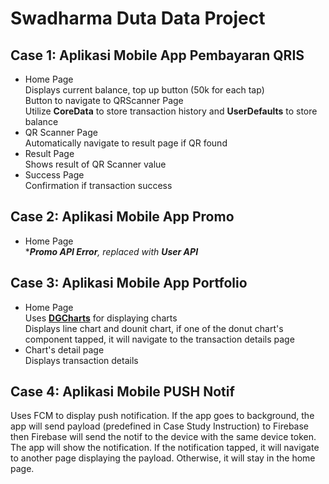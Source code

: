 # Swadharma Duta Data Project

## Case 1: Aplikasi Mobile App Pembayaran QRIS

- Home Page
  <br/> Displays current balance, top up button (50k for each tap)
  <br/> Button to navigate to QRScanner Page
  <br/> Utilize **CoreData** to store transaction history and **UserDefaults** to store balance
- QR Scanner Page
  <br/> Automatically navigate to result page if QR found
- Result Page
  <br/> Shows result of QR Scanner value
- Success Page
  <br/> Confirmation if transaction success

## Case 2: Aplikasi Mobile App Promo

- Home Page
  <br/> \*<i>**Promo API Error**, replaced with **User API**</i>

## Case 3: Aplikasi Mobile App Portfolio

- Home Page
  <br/> Uses [**DGCharts**](https://github.com/danielgindi/Charts) for displaying charts
  <br/> Displays line chart and dounit chart, if one of the donut chart's component tapped, it will navigate to the transaction details page
- Chart's detail page
  <br/> Displays transaction details

## Case 4: Aplikasi Mobile PUSH Notif

Uses FCM to display push notification. If the app goes to background, the app will send payload (predefined in Case Study Instruction) to Firebase then Firebase will send the notif to the device with the same device token. The app will show the notification. If the notification tapped, it will navigate to another page displaying the payload. Otherwise, it will stay in the home page.
